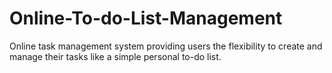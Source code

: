 # Online-To-do-List-Management
Online task management system providing users the flexibility to create and manage their tasks like a simple personal to-do list.
